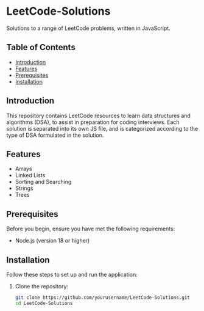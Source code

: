 # LeetCode-Solutions

Solutions to a range of LeetCode problems, written in JavaScript.

## Table of Contents

- [Introduction](#introduction)
- [Features](#features)
- [Prerequisites](#prerequisites)
- [Installation](#installation)

## Introduction

This repository contains LeetCode resources to learn data structures and algorithms (DSA), to assist in preparation for coding interviews. Each solution is separated into its own JS file, and is categorized according to the type of DSA formulated in the solution.

## Features

- Arrays
- Linked Lists
- Sorting and Searching
- Strings
- Trees

## Prerequisites

Before you begin, ensure you have met the following requirements:

- Node.js (version 18 or higher)

## Installation

Follow these steps to set up and run the application:

1. Clone the repository:

   ```bash
   git clone https://github.com/yourusername/LeetCode-Solutions.git
   cd LeetCode-Solutions
   ```
